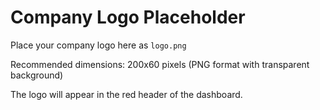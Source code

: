 # Company Logo Placeholder

Place your company logo here as `logo.png`

Recommended dimensions: 200x60 pixels (PNG format with transparent background)

The logo will appear in the red header of the dashboard.
